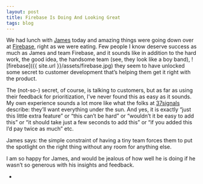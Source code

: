 ```yaml
---
layout: post
title: Firebase Is Doing And Looking Great
tags: blog
---
```


We had lunch with [James](http://www.twitter.com/jamestamplin) today and amazing things were going down over at [Firebase](http://www.firebase.com), right as we were eating.  Few people I know deserve success as much as James and team Firebase, and it sounds like in addition to the hard work, the good idea, the handsome team (see, they look like a boy band),
![firebase]({{ site.url }}/assets/firebase.jpg)
they seem to have unlocked some secret to customer development that’s helping them get it right with the product. 

The (not-so-) secret, of course, is talking to customers, but as far as using their feedback for prioritization, I’ve never found this as easy as it sounds. My own experience sounds a lot more like what the folks at [37signals](http://37signals.com/svn/archives2/getting_real_forget_feature_requests.php) describe: they’ll want everything under the sun.  And yes, it is exactly “just this little extra feature” or “this can’t be hard” or “wouldn’t it be easy to add this” or “it should take just a few seconds to add this” or “if you added this I’d pay twice as much” etc. 

James says: the simple constraint of having a tiny team forces them to put the spotlight on the right thing without any room for anything else.    

I am so happy for James, and would be jealous of how well he is doing if he wasn’t so generous with his insights and feedback.

-
